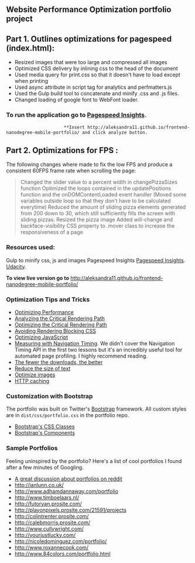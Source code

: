 ## Website Performance Optimization portfolio project

Part 1. Outlines optimizations for pagespeed (index.html):
----------------------------------------------------

* Resized images that were too large and compressed all images
* Optimized CSS delivery by inlining css to the head of the document
* Used media query for print.css so that it doesn't have to load except when printing
* Used async attribute in script tag for analytics and perfmatters.js
* Used the Gulp build tool to concatenate and minify .css and .js files.
* Changed loading of google font to WebFont loader.

### To run the application **go to [Pagespeed Insights](http://https://developers.google.com/speed/pagespeed/insights).**
                          **Insert http://aleksandra11.github.io/frontend-nanodegree-mobile-portfolio/ and click analyze button.

Part 2. Optimizations for FPS :
----------------------------------------------------------------------------------------------------------
The following changes where made to fix the low FPS and produce a consistent 60FPS frame rate when scrolling the page:
>
> Changed the slider value to a percent width in changePizzaSizes function
> Optimized the loops contained in the updatePositions function and the onDOMContentLoaded event handler (Moved some variables outside loop so that they don't have to be calculated everytime)
> Reduced the amount of sliding pizza elements generated from 200 down to 30, which still sufficiently fills the screen with sliding pizzas.
> Resized the pizza image
> Added will-change and backface-visibility CSS property to .mover class to increase the responsiveness of a page


### Resources used:

Gulp to minify css, js and images
Pagespeed Insights [Pagespeed Insights](http://https://developers.google.com/speed/pagespeed/insights).
[Udacity](https://www.udacity.com/course/ud884).

**To view live version go to** http://aleksandra11.github.io/frontend-nanodegree-mobile-portfolio/



### Optimization Tips and Tricks
* [Optimizing Performance](https://developers.google.com/web/fundamentals/performance/ "web performance")
* [Analyzing the Critical Rendering Path](https://developers.google.com/web/fundamentals/performance/critical-rendering-path/analyzing-crp.html "analyzing crp")
* [Optimizing the Critical Rendering Path](https://developers.google.com/web/fundamentals/performance/critical-rendering-path/optimizing-critical-rendering-path.html "optimize the crp!")
* [Avoiding Rendering Blocking CSS](https://developers.google.com/web/fundamentals/performance/critical-rendering-path/render-blocking-css.html "render blocking css")
* [Optimizing JavaScript](https://developers.google.com/web/fundamentals/performance/critical-rendering-path/adding-interactivity-with-javascript.html "javascript")
* [Measuring with Navigation Timing](https://developers.google.com/web/fundamentals/performance/critical-rendering-path/measure-crp.html "nav timing api"). We didn't cover the Navigation Timing API in the first two lessons but it's an incredibly useful tool for automated page profiling. I highly recommend reading.
* <a href="https://developers.google.com/web/fundamentals/performance/optimizing-content-efficiency/eliminate-downloads.html">The fewer the downloads, the better</a>
* <a href="https://developers.google.com/web/fundamentals/performance/optimizing-content-efficiency/optimize-encoding-and-transfer.html">Reduce the size of text</a>
* <a href="https://developers.google.com/web/fundamentals/performance/optimizing-content-efficiency/image-optimization.html">Optimize images</a>
* <a href="https://developers.google.com/web/fundamentals/performance/optimizing-content-efficiency/http-caching.html">HTTP caching</a>

### Customization with Bootstrap
The portfolio was built on Twitter's <a href="http://getbootstrap.com/">Bootstrap</a> framework. All custom styles are in `dist/css/portfolio.css` in the portfolio repo.

* <a href="http://getbootstrap.com/css/">Bootstrap's CSS Classes</a>
* <a href="http://getbootstrap.com/components/">Bootstrap's Components</a>

### Sample Portfolios

Feeling uninspired by the portfolio? Here's a list of cool portfolios I found after a few minutes of Googling.

* <a href="http://www.reddit.com/r/webdev/comments/280qkr/would_anybody_like_to_post_their_portfolio_site/">A great discussion about portfolios on reddit</a>
* <a href="http://ianlunn.co.uk/">http://ianlunn.co.uk/</a>
* <a href="http://www.adhamdannaway.com/portfolio">http://www.adhamdannaway.com/portfolio</a>
* <a href="http://www.timboelaars.nl/">http://www.timboelaars.nl/</a>
* <a href="http://futoryan.prosite.com/">http://futoryan.prosite.com/</a>
* <a href="http://playonpixels.prosite.com/21591/projects">http://playonpixels.prosite.com/21591/projects</a>
* <a href="http://colintrenter.prosite.com/">http://colintrenter.prosite.com/</a>
* <a href="http://calebmorris.prosite.com/">http://calebmorris.prosite.com/</a>
* <a href="http://www.cullywright.com/">http://www.cullywright.com/</a>
* <a href="http://yourjustlucky.com/">http://yourjustlucky.com/</a>
* <a href="http://nicoledominguez.com/portfolio/">http://nicoledominguez.com/portfolio/</a>
* <a href="http://www.roxannecook.com/">http://www.roxannecook.com/</a>
* <a href="http://www.84colors.com/portfolio.html">http://www.84colors.com/portfolio.html</a>
